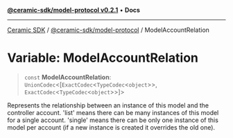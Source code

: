 [**@ceramic-sdk/model-protocol v0.2.1**](../README.md) • **Docs**

***

[Ceramic SDK](../../../README.md) / [@ceramic-sdk/model-protocol](../README.md) / ModelAccountRelation

# Variable: ModelAccountRelation

> `const` **ModelAccountRelation**: `UnionCodec`\<[`ExactCodec`\<`TypeCodec`\<`object`\>\>, `ExactCodec`\<`TypeCodec`\<`object`\>\>]\>

Represents the relationship between an instance of this model and the controller account.
'list' means there can be many instances of this model for a single account. 'single' means
there can be only one instance of this model per account (if a new instance is created it
overrides the old one).
